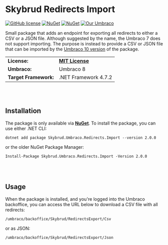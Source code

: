 # Skybrud Redirects Import

[![GitHub license](https://img.shields.io/badge/license-MIT-blue.svg)](LICENSE.md) [![NuGet](https://img.shields.io/nuget/vpre/Skybrud.Umbraco.Redirects.Import.svg)](https://www.nuget.org/packages/Skybrud.Umbraco.Redirects.Import) [![NuGet](https://img.shields.io/nuget/dt/Skybrud.Umbraco.Redirects.Import.svg)](https://www.nuget.org/packages/Skybrud.Umbraco.Redirects.Import) [![Our Umbraco](https://img.shields.io/badge/our-umbraco-%233544B1)](https://our.umbraco.com/packages/website-utilities/skybrud-redirects-import/)

Small package that adds an endpoint for exporting all redirects to either a CSV or a JSON file. Although suggested by the name, the Umbraco 7 does not support importing. The purpose is instead to provide a CSV or JSON file that can be imported by the [Umbraco 10 version](https://github.com/skybrud/Skybrud.Umbraco.Redirects.Import/tree/v4/main) of the package.

<table>
  <tr>
    <td><strong>License:</strong></td>
    <td><a href="./LICENSE.md"><strong>MIT License</strong></a></td>
  </tr>
  <tr>
    <td><strong>Umbraco:</strong></td>
    <td>
      Umbraco 8
    </td>
  </tr>
  <tr>
    <td><strong>Target Framework:</strong></td>
    <td>
      .NET Framework 4.7.2
    </td>
  </tr>
</table>



<br /><br />

## Installation

The package is only available via [**NuGet**](https://www.nuget.org/packages/Skybrud.Umbraco.Redirects.Import/2.0.0). To install the package, you can use either .NET CLI:

```
dotnet add package Skybrud.Umbraco.Redirects.Import --version 2.0.0
```

or the older NuGet Package Manager:

```
Install-Package Skybrud.Umbraco.Redirects.Import -Version 2.0.0
```


<br /><br />

## Usage

When the package is installed, and you're logged into the Umbraco backoffice, you can access the URL below to download a CSV file with all redirects:

```
/umbraco/backoffice/Skybrud/RedirectsExport/Csv
```

or as JSON:

```
/umbraco/backoffice/Skybrud/RedirectsExport/Json
```
